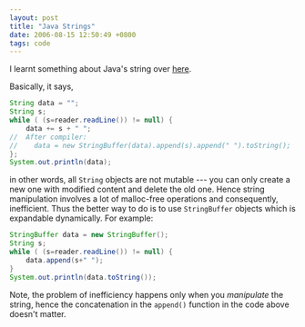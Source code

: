 ```yaml
---
layout: post
title: "Java Strings"
date: 2006-08-15 12:50:49 +0800
tags: code
---
```

I learnt something about Java's string over [here](http://www.yoda.arachsys.com/java/strings.html).

Basically, it says,

```java
String data = "";
String s;
while ( (s=reader.readLine()) != null) {
    data += s + " ";
//  After compiler:
//    data = new StringBuffer(data).append(s).append(" ").toString();
};
System.out.println(data);
```

in other words, all `String` objects are not mutable --- you can only create a
new one with modified content and delete the old one. Hence string manipulation
involves a lot of malloc-free operations and consequently, inefficient. Thus the
better way to do is to use `StringBuffer` objects which is expandable
dynamically. For example:

```java
StringBuffer data = new StringBuffer();
String s;
while ( (s=reader.readLine()) != null) {
    data.append(s+" ");
}
System.out.println(data.toString());
```

Note, the problem of inefficiency happens only when you *manipulate* the string,
hence the concatenation in the `append()` function in the code above doesn't
matter.
